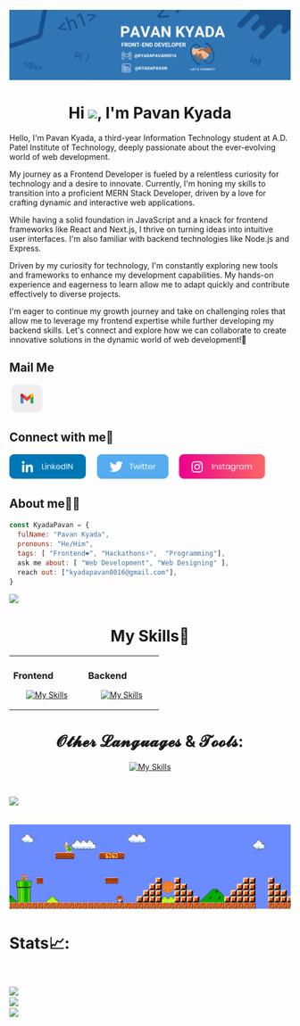 ![logo](https://github.com/KyadaPavan/KyadaPavan/blob/main/github%20Banner.png?raw=true)
<h1 align="center">Hi <img src="https://raw.githubusercontent.com/aemmadi/aemmadi/master/wave.gif" width="30"/>, I'm Pavan Kyada</h1>


<p>Hello, I'm Pavan Kyada, a third-year Information Technology student at A.D. Patel Institute of Technology, deeply passionate about the ever-evolving world of web development.

My journey as a Frontend Developer is fueled by a relentless curiosity for technology and a desire to innovate. Currently, I'm honing my skills to transition into a proficient MERN Stack Developer, driven by a love for crafting dynamic and interactive web applications.

While having a solid foundation in JavaScript and a knack for frontend frameworks like React and Next.js, I thrive on turning ideas into intuitive user interfaces. I'm also familiar with backend technologies like Node.js and Express.

Driven by my curiosity for technology, I'm constantly exploring new tools and frameworks to enhance my development capabilities. My hands-on experience and eagerness to learn allow me to adapt quickly and contribute effectively to diverse projects.

I'm eager to continue my growth journey and take on challenging roles that allow me to leverage my frontend expertise while further developing my backend skills. Let's connect and explore how we can collaborate to create innovative solutions in the dynamic world of web development!🚀</p>




## Mail Me

<p align="left">&nbsp;<a  href="mailto:kyadapavan0016@gmail.com" target="_blank" align="left"><img src="https://github.com/NikunjThesiya/NikunjThesiya/blob/main/Images/gmail.png" height=50> </a></p>

## Connect with me🤝

<p>
  <a  href="https://linkedin.com/in/pavankyada" target="_blank"><img src="https://github.com/NikunjThesiya/NikunjThesiya/blob/main/Images/linkedinlogo.png" height=44></a> &nbsp; &nbsp;
  <a  href="https://twitter.com/KyadaPavan" target="_blank"><img src="https://github.com/NikunjThesiya/NikunjThesiya/blob/main/Images/twitterlogo.png" height=44></a> &nbsp; &nbsp;
  <a href="https://instagram.com/pavan.kyada.16" target="_blank"><img src="https://github.com/NikunjThesiya/NikunjThesiya/blob/main/Images/instagramlogo.png" height=44></a> &nbsp; &nbsp;
</p>



<h2 align="left">About me👨‍💻</h2>

```JavaScript
const KyadaPavan = {
  fulName: "Pavan Kyada",
  pronouns: "He/Him",
  tags: [ "Frontend❤️", "Hackathons⚡",  "Programming"],
  ask me about: [ "Web Development", "Web Designing" ],
  reach out: ["kyadapavan0016@gmail.com"],
}
```

![](https://user-images.githubusercontent.com/73097560/115834477-dbab4500-a447-11eb-908a-139a6edaec5c.gif)

<div align="center">
<h1>My Skills🚀</h1>
</div>

<table align="center"><tr><td valign="top" width="33%">

### Frontend  
<div align="center">  

 [![My Skills](https://skillicons.dev/icons?i=html,css,js,ts,react,redux,nextjs,tailwind,bootstrap,sass,figma&perline=4)]()

</div>

</td><td valign="top" width="33%">



### Backend  
<div align="center">  
 
[![My Skills](https://skillicons.dev/icons?i=mongodb,nodejs,express,mysql,firebase,supabase&perline=4)]()
 
</div>

</td></tr></table>  

<div align="center">
<h1>𝓞𝓽𝓱𝓮𝓻 𝓛𝓪𝓷𝓰𝓾𝓪𝓰𝓮𝓼 & 𝓣𝓸𝓸𝓵𝓼:</h1>

[![My Skills](https://skillicons.dev/icons?i=c,bash,git,github,netlify,vercel,vite)]()

 
</div>

<br />

![](https://user-images.githubusercontent.com/73097560/115834477-dbab4500-a447-11eb-908a-139a6edaec5c.gif)



<br>

<img src="https://github.com/KyadaPavan/KyadaPavan/blob/main/Mario_Gameplay.gif" alt="Mario Game" width="980">

<br>


# Stats📈:
<br>

![](https://github-readme-stats.vercel.app/api?username=KyadaPavan&theme=dark&hide_border=true&include_all_commits=true&count_private=true)<br/>
![](https://github-readme-streak-stats.herokuapp.com/?user=KyadaPavan&theme=dark&hide_border=true)<br/>
![](https://github-readme-stats.vercel.app/api/top-langs/?username=KyadaPavan&theme=dark&hide_border=true&include_all_commits=true&count_private=true&layout=compact)



<!-- Proudly created with GPRM ( https://gprm.itsvg.in ) -->

<!-- Proudly created with GPRM ( https://gprm.itsvg.in ) -->
